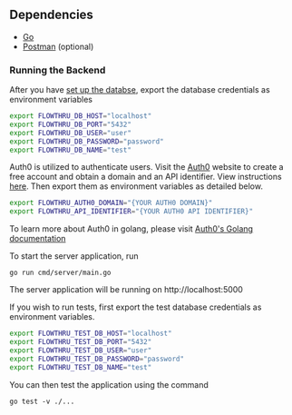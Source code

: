 ## Dependencies
- [Go](https://golang.org/)
- [Postman](https://www.getpostman.com/) (optional)

### Running the Backend

After you have [set up the databse](https://github.com/flow-thru/flowthru/tree/master/database/README.md), export the database credentials as environment variables

```bash
export FLOWTHRU_DB_HOST="localhost"
export FLOWTHRU_DB_PORT="5432"
export FLOWTHRU_DB_USER="user"
export FLOWTHRU_DB_PASSWORD="password"
export FLOWTHRU_DB_NAME="test"
```

Auth0 is utilized to authenticate users. Visit the [Auth0](http://auth0.com) website to create a free account and obtain a domain and an API identifier. View instructions [here](https://auth0.com/docs/apis). Then export them as environment variables as detailed below.  

```bash
export FLOWTHRU_AUTH0_DOMAIN="{YOUR AUTH0 DOMAIN}"
export FLOWTHRU_API_IDENTIFIER="{YOUR AUTH0 API IDENTIFIER}"
```

To learn more about Auth0 in golang, please visit [Auth0's Golang documentation](https://auth0.com/docs/quickstart/webapp/golang)  


To start the server application, run

```
go run cmd/server/main.go
```

The server application will be running on http://localhost:5000

If you wish to run tests, first export the test database credentials as environment variables.

```bash
export FLOWTHRU_TEST_DB_HOST="localhost"
export FLOWTHRU_TEST_DB_PORT="5432"
export FLOWTHRU_TEST_DB_USER="user"
export FLOWTHRU_TEST_DB_PASSWORD="password"
export FLOWTHRU_TEST_DB_NAME="test"
```

You can then test the application using the command

```
go test -v ./...
```
